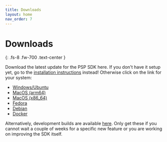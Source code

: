 ```yaml
---
title: Downloads
layout: home
nav_order: 7
---
```


# Downloads
{: .fs-8 .fw-700 .text-center }

Download the latest update for the PSP SDK here. If you don't have it setup yet, go to the [installation instructions](installation.html) instead! Otherwise click on the link for your system:

- [Windows/Ubuntu](https://github.com/pspdev/pspdev/releases/latest/download/pspdev-ubuntu-latest-x86_64.tar.gz)
- [MacOS (arm64)](https://github.com/pspdev/pspdev/releases/latest/download/pspdev-macos-latest-arm64.tar.gz)
- [MacOS (x86_64)](https://github.com/pspdev/pspdev/releases/latest/download/pspdev-macos-13-x86_64.tar.gz)
- [Fedora](https://github.com/pspdev/pspdev/releases/latest/download/pspdev-fedora-latest.tar.gz)
- [Debian](https://github.com/pspdev/pspdev/releases/latest/download/pspdev-debian-latest.tar.gz)
- [Docker](https://hub.docker.com/r/pspdev/pspdev)

Alternatively, development builds are available [here](https://github.com/pspdev/pspdev/releases/tag/latest). Only get these if you cannot wait a couple of weeks for a specific new feature or you are working on improving the SDK itself.
